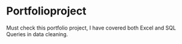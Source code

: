 # Portfolioproject
Must check this portfolio project, I have covered both Excel and SQL Queries in data cleaning.
